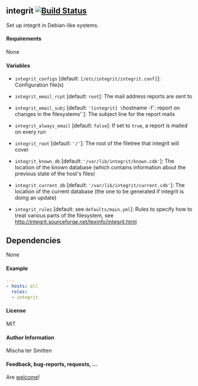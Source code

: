 ## integrit [![Build Status](https://travis-ci.org/Oefenweb/ansible-integrit.svg?branch=master)](https://travis-ci.org/Oefenweb/ansible-integrit)

Set up integrit in Debian-like systems.

#### Requirements

None

#### Variables

* `integrit_configs` [default: `[/etc/integrit/integrit.conf]`]: Configuration file(s)
* `integrit_email_rcpt` [default: `root`]: The mail address reports are sent to
* `integrit_email_subj` [default: `'[integrit] \`hostname -f\`: report on changes in the filesystems'`]: The subject line for the report mails
* `integrit_always_email` [default: `false`]: If set to `true`, a report is mailed on every run

* `integrit_root` [default: `'/'`]: The root of the filetree that integrit will cover
* `integrit_known_db` [default: `'/var/lib/integrit/known.cdb'`]: The location of the known database (which contains information about the previous state of the host's files)
* `integrit_current_db` [default: `'/var/lib/integrit/current.cdb'`]: The location of the current database (the one to be generated if integrit is doing an update)

* `integrit_rules` [default: see `defaults/main.yml`]: Rules to specify how to treat various parts of the filesystem, see http://integrit.sourceforge.net/texinfo/integrit.html

## Dependencies

None

#### Example

```yaml
---
- hosts: all
  roles:
  - integrit
```

#### License

MIT

#### Author Information

Mischa ter Smitten

#### Feedback, bug-reports, requests, ...

Are [welcome](https://github.com/Oefenweb/ansible-integrit/issues)!
